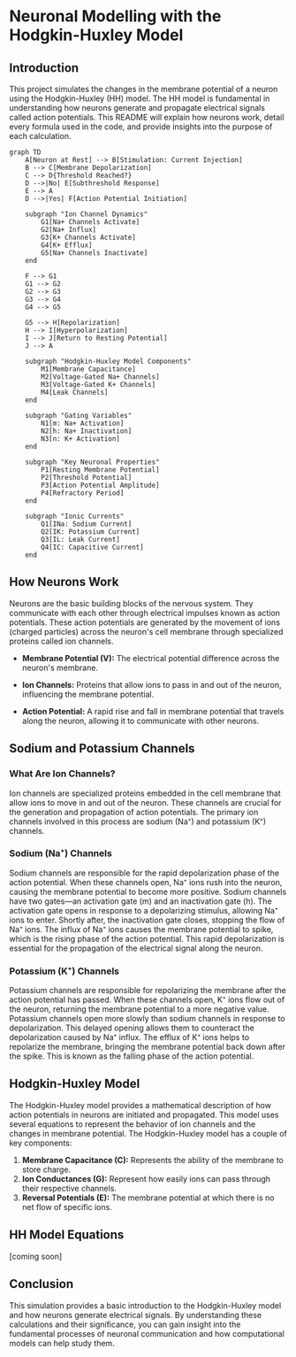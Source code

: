 # Neuronal Modelling with the Hodgkin-Huxley Model

## Introduction

This project simulates the changes in the membrane potential of a neuron using the Hodgkin-Huxley (HH) model. The HH model is fundamental in understanding how neurons generate and propagate electrical signals called action potentials. This README will explain how neurons work, detail every formula used in the code, and provide insights into the purpose of each calculation.

```mermaid
graph TD
    A[Neuron at Rest] --> B[Stimulation: Current Injection]
    B --> C[Membrane Depolarization]
    C --> D{Threshold Reached?}
    D -->|No| E[Subthreshold Response]
    E --> A
    D -->|Yes| F[Action Potential Initiation]
    
    subgraph "Ion Channel Dynamics"
        G1[Na+ Channels Activate]
        G2[Na+ Influx]
        G3[K+ Channels Activate]
        G4[K+ Efflux]
        G5[Na+ Channels Inactivate]
    end
    
    F --> G1
    G1 --> G2
    G2 --> G3
    G3 --> G4
    G4 --> G5
    
    G5 --> H[Repolarization]
    H --> I[Hyperpolarization]
    I --> J[Return to Resting Potential]
    J --> A
    
    subgraph "Hodgkin-Huxley Model Components"
        M1[Membrane Capacitance]
        M2[Voltage-Gated Na+ Channels]
        M3[Voltage-Gated K+ Channels]
        M4[Leak Channels]
    end
    
    subgraph "Gating Variables"
        N1[m: Na+ Activation]
        N2[h: Na+ Inactivation]
        N3[n: K+ Activation]
    end
    
    subgraph "Key Neuronal Properties"
        P1[Resting Membrane Potential]
        P2[Threshold Potential]
        P3[Action Potential Amplitude]
        P4[Refractory Period]
    end
    
    subgraph "Ionic Currents"
        Q1[INa: Sodium Current]
        Q2[IK: Potassium Current]
        Q3[IL: Leak Current]
        Q4[IC: Capacitive Current]
    end
```

## How Neurons Work

Neurons are the basic building blocks of the nervous system. They communicate with each other through electrical impulses known as action potentials. These action potentials are generated by the movement of ions (charged particles) across the neuron's cell membrane through specialized proteins called ion channels.

- **Membrane Potential (V):** The electrical potential difference across the neuron's membrane. 

- **Ion Channels:** Proteins that allow ions to pass in and out of the neuron, influencing the membrane potential.

- **Action Potential:** A rapid rise and fall in membrane potential that travels along the neuron, allowing it to communicate with other neurons.

## Sodium and Potassium Channels

### What Are Ion Channels?

Ion channels are specialized proteins embedded in the cell membrane that allow ions to move in and out of the neuron. These channels are crucial for the generation and propagation of action potentials. The primary ion channels involved in this process are sodium (Na⁺) and potassium (K⁺) channels.

### Sodium (Na⁺) Channels

Sodium channels are responsible for the rapid depolarization phase of the action potential. When these channels open, Na⁺ ions rush into the neuron, causing the membrane potential to become more positive. Sodium channels have two gates—an activation gate (m) and an inactivation gate (h). The activation gate opens in response to a depolarizing stimulus, allowing Na⁺ ions to enter. Shortly after, the inactivation gate closes, stopping the flow of Na⁺ ions. The influx of Na⁺ ions causes the membrane potential to spike, which is the rising phase of the action potential. This rapid depolarization is essential for the propagation of the electrical signal along the neuron.

### Potassium (K⁺) Channels

Potassium channels are responsible for repolarizing the membrane after the action potential has passed. When these channels open, K⁺ ions flow out of the neuron, returning the membrane potential to a more negative value. Potassium channels open more slowly than sodium channels in response to depolarization. This delayed opening allows them to counteract the depolarization caused by Na⁺ influx. The efflux of K⁺ ions helps to repolarize the membrane, bringing the membrane potential back down after the spike. This is known as the falling phase of the action potential.

## Hodgkin-Huxley Model

The Hodgkin-Huxley model provides a mathematical description of how action potentials in neurons are initiated and propagated. This model uses several equations to represent the behavior of ion channels and the changes in membrane potential. The Hodgkin-Huxley model has a couple of key components:

1. **Membrane Capacitance (C):** Represents the ability of the membrane to store charge.
2. **Ion Conductances (G):** Represent how easily ions can pass through their respective channels.
3. **Reversal Potentials (E):** The membrane potential at which there is no net flow of specific ions.

## HH Model Equations

[coming soon]

## Conclusion

This simulation provides a basic introduction to the Hodgkin-Huxley model and how neurons generate electrical signals. By understanding these calculations and their significance, you can gain insight into the fundamental processes of neuronal communication and how computational models can help study them.